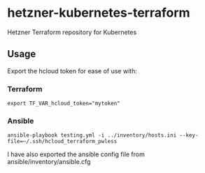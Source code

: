# hetzner-kubernetes-terraform
Hetzner Terraform repository for Kubernetes

## Usage
Export the hcloud token for ease of use with:

### Terraform
`export TF_VAR_hcloud_token="mytoken"`

### Ansible
`ansible-playbook testing.yml -i ../inventory/hosts.ini --key-file=~/.ssh/hcloud_terraform_pwless`

I have also exported the ansible config file from ansible/inventory/ansible.cfg
